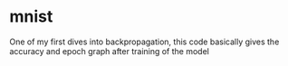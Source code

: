 # mnist
One of my first dives into backpropagation, this code basically gives the accuracy and epoch graph after training of the model
